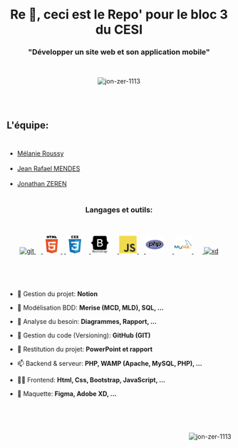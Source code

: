 <h1 align="center">Re 👋, ceci est le Repo' pour le bloc 3 du CESI</h1>
<h3 align="center">"Développer un site web et son application mobile"</h3><br>

<p align="center"> <img src="https://komarev.com/ghpvc/?username=jon-zer-1113&label=Profile%20views&color=0e75b6&style=flat" alt="jon-zer-1113" /> </p><br><br>

## **L'équipe:** <br><br>
  - [Mélanie Roussy](https://github.com/kitaah) <br><br>
  - [Jean Rafael MENDES](https://github.com/Rafael3378) <br><br>
  - [Jonathan ZEREN](https://github.com/jon-zer-1113) <br><br>

**<h3 align="center">Langages et outils:</h3><br>**
<p align="center"> <a href="https://git-scm.com/" target="_blank" rel="noreferrer"> <img src="https://www.vectorlogo.zone/logos/git-scm/git-scm-icon.svg" alt="git" width="40" height="40"/> </a>&nbsp; &nbsp;<a href="https://www.w3.org/html/" target="_blank" rel="noreferrer"> <img src="https://raw.githubusercontent.com/devicons/devicon/master/icons/html5/html5-original-wordmark.svg" alt="html5" width="40" height="40"/> </a>&nbsp;<a href="https://www.w3schools.com/css/" target="_blank" rel="noreferrer"> <img src="https://raw.githubusercontent.com/devicons/devicon/master/icons/css3/css3-original-wordmark.svg" alt="css3" width="40" height="40"/></a>&nbsp; &nbsp;<a href="https://getbootstrap.com" target="_blank" rel="noreferrer"> <img src="https://raw.githubusercontent.com/devicons/devicon/master/icons/bootstrap/bootstrap-plain-wordmark.svg" alt="bootstrap" width="40" height="40"/></a>&nbsp; &nbsp; &nbsp;<a href="https://developer.mozilla.org/en-US/docs/Web/JavaScript" target="_blank" rel="noreferrer"> <img src="https://raw.githubusercontent.com/devicons/devicon/master/icons/javascript/javascript-original.svg" alt="javascript" width="40" height="40"/> </a>&nbsp; &nbsp;<a href="https://www.php.net" target="_blank" rel="noreferrer"> <img src="https://raw.githubusercontent.com/devicons/devicon/master/icons/php/php-original.svg" alt="php" width="40" height="40"/></a>&nbsp; &nbsp; &nbsp;<a href="https://www.mysql.com/" target="_blank" rel="noreferrer"> <img src="https://raw.githubusercontent.com/devicons/devicon/master/icons/mysql/mysql-original-wordmark.svg" alt="mysql" width="40" height="40"/> </a>&nbsp; &nbsp; &nbsp;<a href="https://www.adobe.com/products/xd.html" target="_blank" rel="noreferrer"> <img src="https://cdn.worldvectorlogo.com/logos/adobe-xd.svg" alt="xd" width="40" height="40"/> </a> </p> <br><br><br>


- 🔭 Gestion du projet: **Notion**

- 💬 Modélisation BDD: **Merise (MCD, MLD), SQL, ...**

- 🌱 Analyse du besoin: **Diagrammes, Rapport, ...**

- 🤝 Gestion du code (Versioning): **GitHub (GIT)**

- 📝 Restitution du projet: **PowerPoint et rapport**

- 📫 Backend & serveur: **PHP, WAMP (Apache, MySQL, PHP), ...**

- 👨‍💻 Frontend: **Html, Css, Bootstrap, JavaScript, ...**

- 🎨 Maquette: **Figma, Adobe XD, ...**


<br><br><br><p><img align="right" src="https://github-readme-stats.vercel.app/api?username=jon-zer-1113&show_icons=true&locale=en" alt="jon-zer-1113" /></p>
